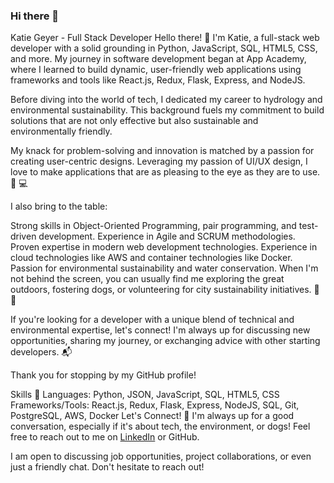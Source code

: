 ### Hi there 👋

Katie Geyer - Full Stack Developer
Hello there! :wave: I'm Katie, a full-stack web developer with a solid grounding in Python, JavaScript, SQL, HTML5, CSS, and more. My journey in software development began at App Academy, where I learned to build dynamic, user-friendly web applications using frameworks and tools like React.js, Redux, Flask, Express, and NodeJS.

Before diving into the world of tech, I dedicated my career to hydrology and environmental sustainability. This background fuels my commitment to build solutions that are not only effective but also sustainable and environmentally friendly.

My knack for problem-solving and innovation is matched by a passion for creating user-centric designs. Leveraging my passion of UI/UX design, I love to make applications that are as pleasing to the eye as they are to use. :art: :computer:

I also bring to the table:

Strong skills in Object-Oriented Programming, pair programming, and test-driven development.
Experience in Agile and SCRUM methodologies.
Proven expertise in modern web development technologies.
Experience in cloud technologies like AWS and container technologies like Docker.
Passion for environmental sustainability and water conservation.
When I'm not behind the screen, you can usually find me exploring the great outdoors, fostering dogs, or volunteering for city sustainability initiatives. :dog: :deciduous_tree:

If you're looking for a developer with a unique blend of technical and environmental expertise, let's connect! I'm always up for discussing new opportunities, sharing my journey, or exchanging advice with other starting developers. :mailbox_with_mail:

Thank you for stopping by my GitHub profile!

Skills :toolbox:
Languages: Python, JSON, JavaScript, SQL, HTML5, CSS
Frameworks/Tools: React.js, Redux, Flask, Express, NodeJS, SQL, Git, PostgreSQL, AWS, Docker
Let's Connect! :handshake:
I'm always up for a good conversation, especially if it's about tech, the environment, or dogs! Feel free to reach out to me on [LinkedIn](https://www.linkedin.com/in/katie-geyer-087a21169/) or GitHub.

I am open to discussing job opportunities, project collaborations, or even just a friendly chat. Don't hesitate to reach out!


